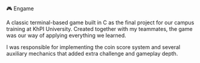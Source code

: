 🎮 Engame

A classic terminal-based game built in C as the final project for our campus training at KhPI University. Created together with my teammates, the game was our way of applying everything we learned.

I was responsible for implementing the coin score system and several auxiliary mechanics that added extra challenge and gameplay depth.
